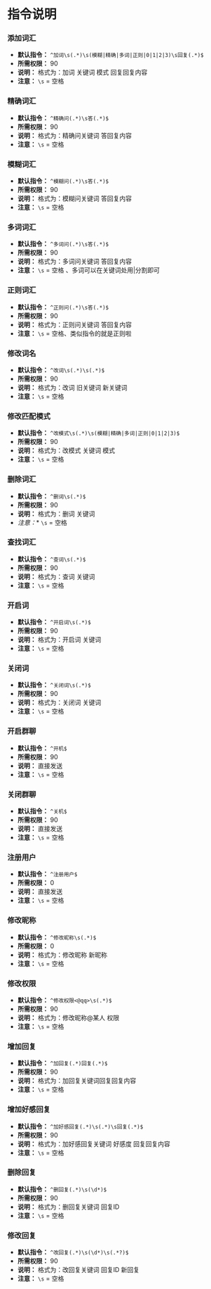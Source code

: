 # 指令说明
### 添加词汇
- **默认指令：** `^加词\s(.*)\s(模糊|精确|多词|正则|0|1|2|3)\s回复(.*)$`
- **所需权限：** 90
- **说明：** 格式为：加词 关键词 模式 回复回复内容
- **注意：** `\s` = 空格

### 精确词汇
- **默认指令：** `^精确问(.*)\s答(.*)$`
- **所需权限：** 90
- **说明：** 格式为：精确问关键词 答回复内容
- **注意：** `\s` = 空格

### 模糊词汇
- **默认指令：** `^模糊问(.*)\s答(.*)$`
- **所需权限：** 90
- **说明：** 格式为：模糊问关键词 答回复内容
- **注意：** `\s` = 空格

### 多词词汇
- **默认指令：** `^多词问(.*)\s答(.*)$`
- **所需权限：** 90
- **说明：** 格式为：多词问关键词 答回复内容
- **注意：** `\s` = 空格 、多词可以在关键词处用|分割即可

### 正则词汇
- **默认指令：** `^正则问(.*)\s答(.*)$`
- **所需权限：** 90
- **说明：** 格式为：正则问关键词 答回复内容
- **注意：** `\s` = 空格、类似指令的就是正则啦

### 修改词名
- **默认指令：** `^改词\s(.*)\s(.*)$`
- **所需权限：** 90
- **说明：** 格式为：改词 旧关键词 新关键词
- **注意：** `\s` = 空格

### 修改匹配模式
- **默认指令：** `^改模式\s(.*)\s(模糊|精确|多词|正则|0|1|2|3)$`
- **所需权限：** 90
- **说明：** 格式为：改模式 关键词 模式
- **注意：** `\s` = 空格

### 删除词汇
- **默认指令：** `^删词\s(.*)$`
- **所需权限：** 90
- **说明：** 格式为：删词 关键词
- *注意：** `\s` = 空格

### 查找词汇
- **默认指令：** `^查词\s(.*)$`
- **所需权限：** 90
- **说明：** 格式为：查词 关键词
- **注意：** `\s` = 空格

### 开启词
- **默认指令：** `^开启词\s(.*)$`
- **所需权限：** 90
- **说明：** 格式为：开启词 关键词
- **注意：** `\s` = 空格

### 关闭词
- **默认指令：** `^关闭词\s(.*)$`
- **所需权限：** 90
- **说明：** 格式为：关闭词 关键词
- **注意：** `\s` = 空格

### 开启群聊
- **默认指令：** `^开机$`
- **所需权限：** 90
- **说明：** 直接发送
- **注意：** `\s` = 空格

### 关闭群聊
- **默认指令：** `^关机$`
- **所需权限：** 90
- **说明：** 直接发送
- **注意：** `\s` = 空格

### 注册用户
- **默认指令：** `^注册用户$`
- **所需权限：** 0
- **说明：** 直接发送
- **注意：** `\s` = 空格

### 修改昵称
- **默认指令：** `^修改昵称\s(.*)$`
- **所需权限：** 0
- **说明：** 格式为：修改昵称 新昵称
- **注意：** `\s` = 空格

### 修改权限
- **默认指令：** `^修改权限<@qq>\s(.*)$`
- **所需权限：** 90
- **说明：** 格式为：修改昵称@某人 权限
- **注意：** `\s` = 空格

### 增加回复
- **默认指令：** `^加回复(.*)回复(.*)$`
- **所需权限：** 90
- **说明：** 格式为：加回复关键词回复回复内容
- **注意：** `\s` = 空格

### 增加好感回复
- **默认指令：** `^加好感回复(.*)\s(.*)\s回复(.*)$`
- **所需权限：** 90
- **说明：** 格式为：加好感回复关键词 好感度 回复回复内容
- **注意：** `\s` = 空格

### 删除回复
- **默认指令：** `^删回复(.*)\s(\d*)$`
- **所需权限：** 90
- **说明：** 格式为：删回复关键词 回复ID
- **注意：** `\s` = 空格

### 修改回复
- **默认指令：** `^改回复(.*)\s(\d*)\s(.*?)$`
- **所需权限：** 90
- **说明：** 格式为：改回复关键词 回复ID 新回复
- **注意：** `\s` = 空格
